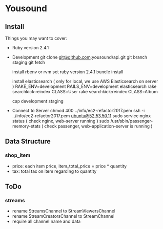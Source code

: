 # Yousound

## Install

Things you may want to cover:

- Ruby version
  2.4.1

- Development
  git clone git@github.com:yousound/api.git
  git branch staging
  git fetch

  install rbenv or rvm
  set ruby version 2.4.1
  bundle install

  install elasticsearch ( only for local, we use AWS Elasticsearch on server )
  RAKE_ENV=development RAILS_ENV=development elasticsearch
  rake searchkick:reindex CLASS=User
  rake searchkick:reindex CLASS=Album

  cap development staging

- Connect to Server
  chmod 400 ../info/ec2-refactor2017.pem
  ssh -i ../info/ec2-refactor2017.pem ubuntu@52.53.50.11
  sudo service nginx status ( check nginx, web-server running )
  sudo /usr/sbin/passenger-memory-stats ( check passenger, web-application-server is running )

## Data Structure

### shop_item

- price: each item price, item_total_price = price \* quantity
- tax: total tax on item regarding to quantity

## ToDo

### streams

- rename StreamsChannel to StreamViewersChannel
- rename StreamCreatorsChannel to StreamChannel
- require all channel name and data
